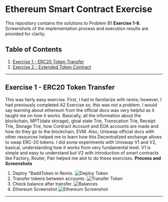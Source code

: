 # Ethereum Smart Contract Exercise
This repository contains the solutions to Problem B1 **Exercise 1-6**.
Screenshots of the implementation process and execution results are provided for clarity.

## Table of Contents
1. [Exercise 1 - ERC20 Token Transfer](#exercise-1-erc20-token-transfer)
2. [Exercise 2 - Extended Token Contract](#exercise-2-extended-token-contract)

---

## Exercise 1 - ERC20 Token Transfer
This was fairly easy exercise. First, I had to familarize with remix; however, I had previously completed A2 Exercise so, this was not a problem.
I would say learning about ethereum from the official docs was very helpful as it taught me on how it works. Basically, all the information about the
blockchain, MPT(data storage), gloal state Trie, Transcation Trie, Receipt Trie, Storage Trie, how Contract Account and EOA accounts are made and how do they go to the blockchain, EVM.
Also, Uniswap official docs with other resources helped me to learn how this Decentralized exchange allows to swap ERC-20 tokens.
I did some experiments with Uniswap V1 and V2, basical, understanding how it works from very fundamental level.
V1 is simple and easy to understand but V2 with introduction of smart contracts like Factory, Router, Pair helped me alot to do these exercises.
**Process and Screenshots**
1. Deploy "BaddToken in Remix.
   ![Deploy Token](screenshots/e1_1.png)
2. Transfer tokens between accounts.
   ![Transfer Token](screenshots/b1e1_2.png)
3. Check balance after transfer.
  ![Balances](https://raw.githubusercontent.com/kgiri2000/Blockchain-Project/main/Ethereum/B1/screenshots/b1e1_3.png)
4. Ethereum Screenshot
   ![Ethereum Screenshot](https://raw.githubusercontent.com/kgiri2000/Blockchain-Project/main/Ethereum/B1/screenshots/eth.jpg)

---




